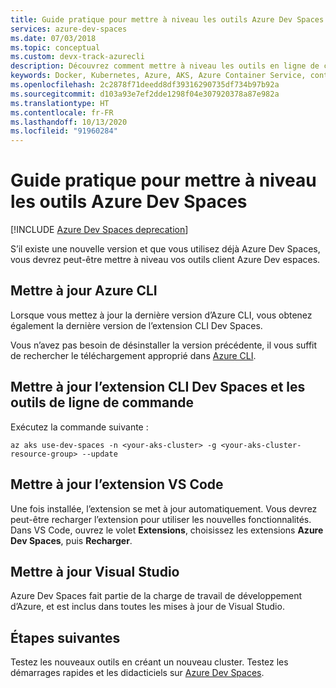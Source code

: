 ```yaml
---
title: Guide pratique pour mettre à niveau les outils Azure Dev Spaces
services: azure-dev-spaces
ms.date: 07/03/2018
ms.topic: conceptual
ms.custom: devx-track-azurecli
description: Découvrez comment mettre à niveau les outils en ligne de commande Azure Dev Spaces, l’extension Visual Studio Code et l’extension Visual Studio.
keywords: Docker, Kubernetes, Azure, AKS, Azure Container Service, conteneurs
ms.openlocfilehash: 2c2878f71deedd8df39316290735df734b97b92a
ms.sourcegitcommit: d103a93e7ef2dde1298f04e307920378a87e982a
ms.translationtype: HT
ms.contentlocale: fr-FR
ms.lasthandoff: 10/13/2020
ms.locfileid: "91960284"
---
```

# <a name="how-to-upgrade-azure-dev-spaces-tools"></a>Guide pratique pour mettre à niveau les outils Azure Dev Spaces

[!INCLUDE [Azure Dev Spaces deprecation](../../../includes/dev-spaces-deprecation.md)]

S’il existe une nouvelle version et que vous utilisez déjà Azure Dev Spaces, vous devrez peut-être mettre à niveau vos outils client Azure Dev espaces.

## <a name="update-the-azure-cli"></a>Mettre à jour Azure CLI

Lorsque vous mettez à jour la dernière version d’Azure CLI, vous obtenez également la dernière version de l’extension CLI Dev Spaces.

Vous n’avez pas besoin de désinstaller la version précédente, il vous suffit de rechercher le téléchargement approprié dans [Azure CLI](/cli/azure/install-azure-cli?view=azure-cli-latest).


## <a name="update-the-dev-spaces-cli-extension-and-command-line-tools"></a>Mettre à jour l’extension CLI Dev Spaces et les outils de ligne de commande

Exécutez la commande suivante :

```azurecli
az aks use-dev-spaces -n <your-aks-cluster> -g <your-aks-cluster-resource-group> --update
```

## <a name="update-the-vs-code-extension"></a>Mettre à jour l’extension VS Code

Une fois installée, l’extension se met à jour automatiquement. Vous devrez peut-être recharger l’extension pour utiliser les nouvelles fonctionnalités. Dans VS Code, ouvrez le volet **Extensions**, choisissez les extensions **Azure Dev Spaces**, puis **Recharger**.

## <a name="update-visual-studio"></a>Mettre à jour Visual Studio

Azure Dev Spaces fait partie de la charge de travail de développement d’Azure, et est inclus dans toutes les mises à jour de Visual Studio.

## <a name="next-steps"></a>Étapes suivantes

Testez les nouveaux outils en créant un nouveau cluster. Testez les démarrages rapides et les didacticiels sur [Azure Dev Spaces](../index.yml).

